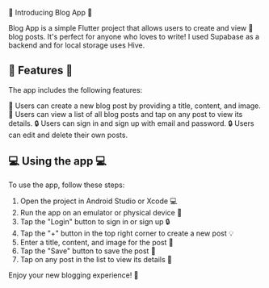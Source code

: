 🎉 Introducing Blog App 🎉

Blog App is a simple Flutter project that allows users to create and view 📄 blog posts.
It's perfect for anyone who loves to write! I used Supabase as a backend and for local storage uses Hive. 

## 🌟 Features 🌟

The app includes the following features:

📝 Users can create a new blog post by providing a title, content, and image.
📝 Users can view a list of all blog posts and tap on any post to view its details.
🔒 Users can sign in and sign up with email and password.
🔒 Users can edit and delete their own posts.

## 💻 Using the app 💻

To use the app, follow these steps:

1. Open the project in Android Studio or Xcode 💻
2. Run the app on an emulator or physical device 📱
3. Tap the "Login" button to sign in or sign up 🔒
4. Tap the "+" button in the top right corner to create a new post 💡
5. Enter a title, content, and image for the post 📝
6. Tap the "Save" button to save the post 💾
7. Tap on any post in the list to view its details 📄

Enjoy your new blogging experience! 💖

